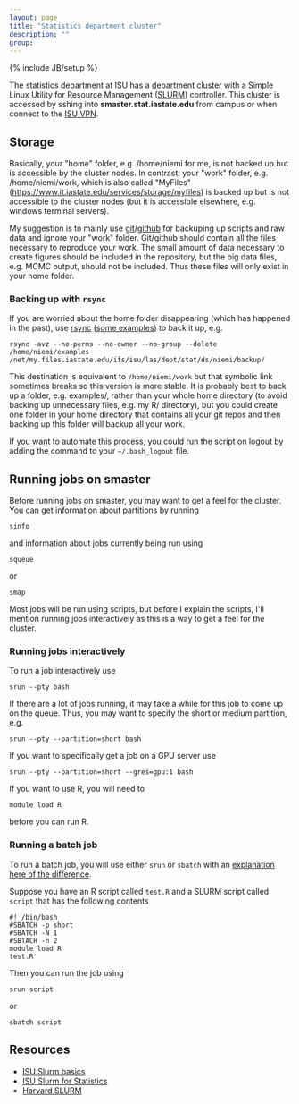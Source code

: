 ```yaml
---
layout: page
title: "Statistics department cluster"
description: ""
group: 
---
```

{% include JB/setup %}

The statistics department at ISU has a 
[department cluster](https://stat.iastate.edu/statistics-slurm-cluster) 
with a Simple Linux Utility for Resource Management 
([SLURM](http://it.las.iastate.edu/slurm-simple-linux-utility-resource-management))
controller.
This cluster is accessed by sshing into **smaster.stat.iastate.edu** from 
campus or when connect to the [ISU VPN](https://www.it.iastate.edu/howtos/vpn).

## Storage

Basically, your "home" folder, e.g. /home/niemi for me, is not backed up but is accessible by the cluster nodes. 
In contrast, 
your "work" folder, e.g. /home/niemi/work, which is also called "MyFiles" (https://www.it.iastate.edu/services/storage/myfiles) is backed up but is not accessible to the cluster nodes 
(but it is accessible elsewhere, e.g. windows terminal servers).

My suggestion is to mainly use [git](https://git-scm.com/)/[github](https://github.com/) 
for backuping up scripts and raw data and ignore your "work" folder.
Git/github should contain all the files necessary to reproduce your work. 
The small amount of data necessary to create figures should be included in the repository, but the big data files, e.g. MCMC output, should not be included. 
Thus these files will only exist in your home folder. 

### Backing up with `rsync`

If you are worried about the home folder disappearing 
(which has happened in the past), 
use [rsync](http://linux.die.net/man/1/rsync) 
([some examples](http://www.tecmint.com/rsync-local-remote-file-synchronization-commands/)) to back it up, 
e.g.

    rsync -avz --no-perms --no-owner --no-group --delete /home/niemi/examples /net/my.files.iastate.edu/ifs/isu/las/dept/stat/ds/niemi/backup/

This destination is equivalent to `/home/niemi/work` but that symbolic link sometimes breaks so this version is more stable.
It is probably best to back up a folder, e.g. examples/, rather than your whole home directory (to avoid backing up unnecessary files, e.g. my R/ directory), but you could create one folder in your home directory that contains all your git repos and then backing up this folder will backup all your work.

If you want to automate this process, you could run the script on logout by adding the command to your `~/.bash_logout` file. 




## Running jobs on smaster

Before running jobs on smaster, 
you may want to get a feel for the cluster. 
You can get information about partitions by running 

    sinfo
  
and information about jobs currently being run using 

    squeue
    
or 

    smap
    
    

Most jobs will be run using scripts, 
but before I explain the scripts, I'll mention running jobs interactively as
this is a way to get a feel for the cluster.

### Running jobs interactively

To run a job interactively use

    srun --pty bash
   
If there are a lot of jobs running, 
it may take a while for this job to come up on the queue. 
Thus, you may want to specify the short or medium partition, e.g.

    srun --pty --partition=short bash
    
If you want to specifically get a job on a GPU server use

    srun --pty --partition=short --gres=gpu:1 bash

If you want to use R, you will need to 

    module load R
    
before you can run R.


### Running a batch job

To run a batch job, you will use either `srun` or `sbatch` with an 
[explanation here of the difference](https://stackoverflow.com/questions/43767866/slurm-srun-vs-sbatch-and-their-parameters).

Suppose you have an R script called `test.R` and a SLURM script called `script`
that has the following contents

    #! /bin/bash
    #SBATCH -p short
    #SBATCH -N 1
    #SBTACH -n 2
    module load R
    test.R

Then you can run the job using 

    srun script
    
or 

    sbatch script
    


## Resources

- [ISU Slurm basics](http://researchit.las.iastate.edu/slurm-basics)
- [ISU Slurm for Statistics](http://it.las.iastate.edu/slurm-simple-linux-utility-resource-management)
- [Harvard SLURM](https://rc.fas.harvard.edu/resources/running-jobs/)
